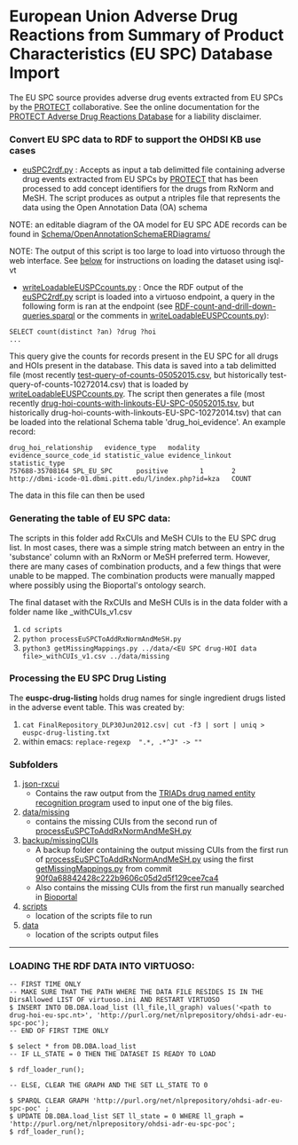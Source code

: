 European Union Adverse Drug Reactions from Summary of Product Characteristics (EU SPC) Database Import 
=============================================================================================

The EU SPC source provides adverse drug events extracted from EU SPCs by the [PROTECT](http://www.imi-protect.eu/about.shtml) collaborative. See the online documentation for the [PROTECT Adverse Drug Reactions Database](http://www.imi-protect.eu/adverseDrugReactions.shtml) for a liability disclaimer.

### Convert EU SPC data to RDF to support the OHDSI KB use cases

- [euSPC2rdf.py](https://github.com/OHDSI/KnowledgeBase/blob/master/LAERTES/EuSPC/euSPC2rdf.py) : Accepts as input a tab delimitted file containing adverse drug events extracted from EU SPCs by [PROTECT](http://www.imi-protect.eu/adverseDrugReactions.shtml) that has been processed to add concept identifiers for the drugs from RxNorm and MeSH. The script produces as output a ntriples file that represents the data using the Open Annotation Data (OA) schema

NOTE: an editable diagram of the OA model for EU SPC ADE records can be found in [Schema/OpenAnnotationSchemaERDiagrams/](https://github.com/OHDSI/KnowledgeBase/tree/master/LAERTES/Schema/OpenAnnotationSchemaERDiagrams)

NOTE: The output of this script is too large to load into virtuoso through the web interface. See [below](https://github.com/OHDSI/KnowledgeBase/tree/master/LAERTES/EuSPC#loading-the-rdf-data-into-virtuoso) for instructions on loading the dataset using isql-vt

- [writeLoadableEUSPCcounts.py](https://github.com/OHDSI/KnowledgeBase/blob/master/LAERTES/EuSPC/writeLoadableEUSPCcounts.py) : Once the RDF output of the
[euSPC2rdf.py](https://github.com/OHDSI/KnowledgeBase/blob/master/LAERTES/EuSPC/euSPC2rdf.py) script is loaded into a virtuoso endpoint, a query in the
following form is ran at the endpoint (see
[RDF-count-and-drill-down-queries.sparql](https://github.com/OHDSI/KnowledgeBase/blob/master/LAERTES/Schema/RDF-count-and-drill-down-queries.sparql) or the comments in [writeLoadableEUSPCcounts.py](https://github.com/OHDSI/KnowledgeBase/blob/master/LAERTES/EuSPC/writeLoadableEUSPCcounts.py)): 

```
SELECT count(distinct ?an) ?drug ?hoi
...
```

This query give the counts for records present in the EU SPC for all drugs and HOIs present in the database. This data is saved into a tab delimitted file (most recently [test-query-of-counts-05052015.csv](https://github.com/OHDSI/KnowledgeBase/blob/master/LAERTES/EuSPC/test-query-of-counts-05052015.csv), but historically test-query-of-counts-10272014.csv) that is loaded by [writeLoadableEUSPCcounts.py](https://github.com/OHDSI/KnowledgeBase/blob/master/LAERTES/EuSPC/writeLoadableEUSPCcounts.py). The script then generates a file (most recently [drug-hoi-counts-with-linkouts-EU-SPC-05052015.tsv](https://github.com/OHDSI/KnowledgeBase/blob/master/LAERTES/EuSPC/drug-hoi-counts-with-linkouts-EU-SPC-05052015.tsv), but historically drug-hoi-counts-with-linkouts-EU-SPC-10272014.tsv) that can be loaded into the relational Schema table 'drug_hoi_evidence'. An example record:

```
drug_hoi_relationship	evidence_type	modality	evidence_source_code_id	statistic_value	evidence_linkout	statistic_type
757688-35708164 SPL_EU_SPC      positive        1       2       http://dbmi-icode-01.dbmi.pitt.edu/l/index.php?id=kza   COUNT
```

The data in this file can then be used 


### Generating the table of EU SPC data:

The scripts in this folder add RxCUIs and MeSH CUIs to the EU SPC drug list. In most cases, there was a simple string match between an entry in the 'substance' column with an RxNorm or MeSH preferred term. However, there are many cases of combination products, and a few things that were unable to be mapped. The combination products were manually mapped where possibly using the Bioportal's ontology search.

The final dataset with the RxCUIs and MeSH CUIs is in the data folder with a folder name like <EU SPC drug-HOI data file>_withCUIs_v1.csv

1. `cd scripts`
2. `python processEuSPCToAddRxNormAndMeSH.py`
3. `python3 getMissingMappings.py ../data/<EU SPC drug-HOI data file>_withCUIs_v1.csv ../data/missing`

### Processing the EU SPC Drug Listing

The **euspc-drug-listing** holds drug names for single ingredient drugs
listed in the adverse event table. This was created by:

1. `cat FinalRepository_DLP30Jun2012.csv| cut -f3 | sort | uniq > euspc-drug-listing.txt`
2. within emacs:
`replace-regexp  ".*, .*^J" -> ""`


### Subfolders
1. [json-rxcui](https://github.com/OHDSI/KnowledgeBase/tree/master/LAERTES/EuSPC/json-rxcui)
	- Contains the raw output from the [TRIADs drug named entity recognition program](https://swat-4-med-safety.googlecode.com/svn/trunk/u-of-pitt-SPL-drug-NER) used to input one of the big files.
2. [data/missing](https://github.com/OHDSI/KnowledgeBase/tree/master/LAERTES/EuSPC/data/missing)
	- contains the missing CUIs from the second run of [processEuSPCToAddRxNormAndMeSH.py](https://github.com/OHDSI/KnowledgeBase/blob/master/LAERTES/EuSPC/scripts/processEuSPCToAddRxNormAndMeSH.py)
3. [backup/missingCUIs](https://github.com/OHDSI/KnowledgeBase/tree/master/LAERTES/EuSPC/backup/missingCUIs)
	- A backup folder containing the output missing CUIs from the first run of [processEuSPCToAddRxNormAndMeSH.py](https://github.com/OHDSI/KnowledgeBase/blob/d2af5e16c2b6f05d59664b93457f90f90da83dea/EuSPC/processEuSPCToAddRxNormAndMeSH.py) using the first [getMissingMappings.py](https://github.com/OHDSI/KnowledgeBase/blob/d933222eca84247c7dcbcc03d203141fb3d98198/EuSPC/getMissingMappings.py) from commit [90f0a68842428c222b9606c05d2d5f129cee7ca4](https://github.com/OHDSI/KnowledgeBase/commit/90f0a68842428c222b9606c05d2d5f129cee7ca4)
	- Also contains the missing CUIs from the first run manually searched in [Bioportal](http://bioportal.bioontology.org/search?opt=advanced)
4. [scripts](https://github.com/OHDSI/KnowledgeBase/tree/master/LAERTES/EuSPC/scripts)
	- location of the scripts file to run
5. [data](https://github.com/OHDSI/KnowledgeBase/tree/master/LAERTES/EuSPC/data)
	- location of the scripts output files


------------------------------------------------------------

### LOADING THE RDF DATA INTO VIRTUOSO:
```
-- FIRST TIME ONLY 
-- MAKE SURE THAT THE PATH WHERE THE DATA FILE RESIDES IS IN THE DirsAllowed LIST OF virtuoso.ini AND RESTART VIRTUOSO
$ INSERT INTO DB.DBA.load_list (ll_file,ll_graph) values('<path to drug-hoi-eu-spc.nt>', 'http://purl.org/net/nlprepository/ohdsi-adr-eu-spc-poc');
-- END OF FIRST TIME ONLY

$ select * from DB.DBA.load_list
-- IF LL_STATE = 0 THEN THE DATASET IS READY TO LOAD

$ rdf_loader_run();

-- ELSE, CLEAR THE GRAPH AND THE SET LL_STATE TO 0

$ SPARQL CLEAR GRAPH 'http://purl.org/net/nlprepository/ohdsi-adr-eu-spc-poc' ;
$ UPDATE DB.DBA.load_list SET ll_state = 0 WHERE ll_graph = 'http://purl.org/net/nlprepository/ohdsi-adr-eu-spc-poc';
$ rdf_loader_run();
```